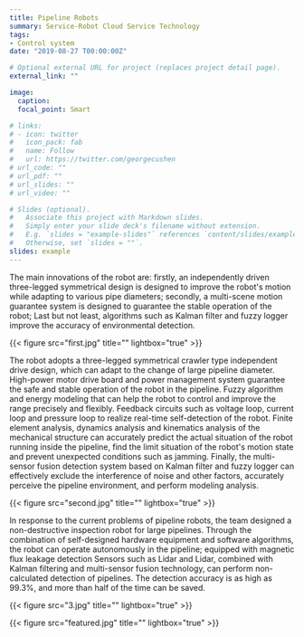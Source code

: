```yaml
---
title: Pipeline Robots
summary: Service-Robot Cloud Service Technology
tags:
- Control system
date: "2019-08-27 T00:00:00Z"

# Optional external URL for project (replaces project detail page).
external_link: ""

image:
  caption: 
  focal_point: Smart

# links:
# - icon: twitter
#   icon_pack: fab
#   name: Follow
#   url: https://twitter.com/georgecushen
# url_code: ""
# url_pdf: ""
# url_slides: ""
# url_video: ""

# Slides (optional).
#   Associate this project with Markdown slides.
#   Simply enter your slide deck's filename without extension.
#   E.g. `slides = "example-slides"` references `content/slides/example-slides.md`.
#   Otherwise, set `slides = ""`.
slides: example
---
```


The main innovations of the robot are: firstly, an independently driven three-legged symmetrical design is designed to improve the robot's motion while adapting to various pipe diameters; secondly, a multi-scene motion guarantee system is designed to guarantee the stable operation of the robot; Last but not least, algorithms such as Kalman filter and fuzzy logger improve the accuracy of environmental detection.

{{< figure src="first.jpg" title="" lightbox="true" >}}

The robot adopts a three-legged symmetrical crawler type independent drive design, which can adapt to the change of large pipeline diameter. High-power motor drive board and power management system guarantee the safe and stable operation of the robot in the pipeline. Fuzzy algorithm and energy modeling that can help the robot to control and improve the range precisely and flexibly. Feedback circuits such as voltage loop, current loop and pressure loop to realize real-time self-detection of the robot. Finite element analysis, dynamics analysis and kinematics analysis of the mechanical structure can accurately predict the actual situation of the robot running inside the pipeline, find the limit situation of the robot's motion state and prevent unexpected conditions such as jamming. Finally, the multi-sensor fusion detection system based on Kalman filter and fuzzy logger can effectively exclude the interference of noise and other factors, accurately perceive the pipeline environment, and perform modeling analysis.

{{< figure src="second.jpg" title="" lightbox="true" >}}

In response to the current problems of pipeline robots, the team designed a non-destructive inspection robot for large pipelines. Through the combination of self-designed hardware equipment and software algorithms, the robot can operate autonomously in the pipeline; equipped with magnetic flux leakage detection Sensors such as Lidar and Lidar, combined with Kalman filtering and multi-sensor fusion technology, can perform non-calculated detection of pipelines. The detection accuracy is as high as 99.3%, and more than half of the time can be saved.

{{< figure src="3.jpg" title="" lightbox="true" >}}


{{< figure src="featured.jpg" title="" lightbox="true" >}}
